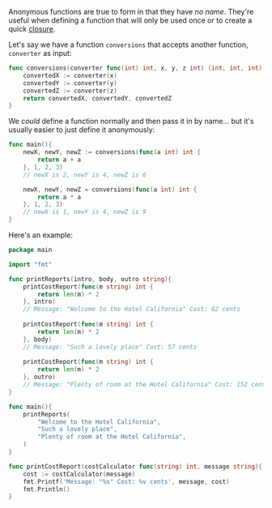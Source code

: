 Anonymous functions are true to form in that they have *no name*. They're useful when defining a function that will only be used once or to create a quick [closure](https://en.wikipedia.org/wiki/Closure_(computer_programming)).

Let's say we have a function `conversions` that accepts another function, `converter` as input:
```go
func conversions(converter func(int) int, x, y, z int) (int, int, int) {
	convertedX := converter(x)
	convertedY := converter(y)
	convertedZ := converter(z)
	return convertedX, convertedY, convertedZ
}
```

We *could* define a function normally and then pass it in by name... but it's usually easier to just define it anonymously:
```go
func main(){
	newX, newY, newZ := conversions(func(a int) int {
		return a + a
	}, 1, 2, 3)
	// newX is 2, newY is 4, newZ is 6

	newX, newY, newZ = conversions(func(a int) int {
		return a * a
	}, 1, 2, 3)
	// newX is 1, newY is 4, newZ is 9
}
```

Here's an example:
```go
package main

import "fmt"

func printReports(intro, body, outro string){
	printCostReport(func(m string) int {
		return len(m) * 2
	}, intro)
	// Message: "Welcome to the Hotel California" Cost: 62 cents
	
	printCostReport(func(m string) int {
		return len(m) * 2
	}, body)
	// Message: "Such a lovely place" Cost: 57 cents
	
	printCostReport(func(m string) int {
		return len(m) * 2
	}, outro)
	// Message: "Plenty of room at the Hotel California" Cost: 152 cents
}

func main(){
	printReports(
		"Welcome to the Hotel California",
		"Such a lovely place",
		"Plenty of room at the Hotel California",
	)
}

func printCostReport(costCalculator func(string) int, message string){
	cost := costCalculator(message)
	fmt.Printf('Message: "%s" Cost: %v cents', message, cost)
	fmt.Println()
}
```

